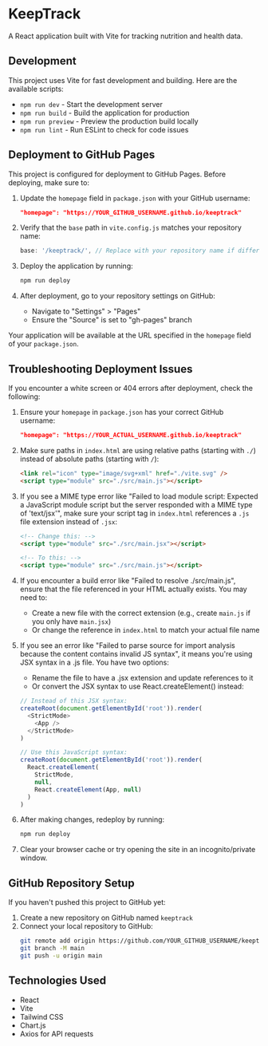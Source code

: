 # KeepTrack

A React application built with Vite for tracking nutrition and health data.

## Development

This project uses Vite for fast development and building. Here are the available scripts:

- `npm run dev` - Start the development server
- `npm run build` - Build the application for production
- `npm run preview` - Preview the production build locally
- `npm run lint` - Run ESLint to check for code issues

## Deployment to GitHub Pages

This project is configured for deployment to GitHub Pages. Before deploying, make sure to:

1. Update the `homepage` field in `package.json` with your GitHub username:
   ```json
   "homepage": "https://YOUR_GITHUB_USERNAME.github.io/keeptrack"
   ```

2. Verify that the `base` path in `vite.config.js` matches your repository name:
   ```javascript
   base: '/keeptrack/', // Replace with your repository name if different
   ```

3. Deploy the application by running:
   ```bash
   npm run deploy
   ```

4. After deployment, go to your repository settings on GitHub:
   - Navigate to "Settings" > "Pages"
   - Ensure the "Source" is set to "gh-pages" branch

Your application will be available at the URL specified in the `homepage` field of your `package.json`.

## Troubleshooting Deployment Issues

If you encounter a white screen or 404 errors after deployment, check the following:

1. Ensure your `homepage` in `package.json` has your correct GitHub username:
   ```json
   "homepage": "https://YOUR_ACTUAL_USERNAME.github.io/keeptrack"
   ```

2. Make sure paths in `index.html` are using relative paths (starting with `./`) instead of absolute paths (starting with `/`):
   ```html
   <link rel="icon" type="image/svg+xml" href="./vite.svg" />
   <script type="module" src="./src/main.js"></script>
   ```

3. If you see a MIME type error like "Failed to load module script: Expected a JavaScript module script but the server responded with a MIME type of 'text/jsx'", make sure your script tag in `index.html` references a `.js` file extension instead of `.jsx`:
   ```html
   <!-- Change this: -->
   <script type="module" src="./src/main.jsx"></script>

   <!-- To this: -->
   <script type="module" src="./src/main.js"></script>
   ```

4. If you encounter a build error like "Failed to resolve ./src/main.js", ensure that the file referenced in your HTML actually exists. You may need to:
   - Create a new file with the correct extension (e.g., create `main.js` if you only have `main.jsx`)
   - Or change the reference in `index.html` to match your actual file name

5. If you see an error like "Failed to parse source for import analysis because the content contains invalid JS syntax", it means you're using JSX syntax in a .js file. You have two options:
   - Rename the file to have a .jsx extension and update references to it
   - Or convert the JSX syntax to use React.createElement() instead:
   ```javascript
   // Instead of this JSX syntax:
   createRoot(document.getElementById('root')).render(
     <StrictMode>
       <App />
     </StrictMode>
   )

   // Use this JavaScript syntax:
   createRoot(document.getElementById('root')).render(
     React.createElement(
       StrictMode,
       null,
       React.createElement(App, null)
     )
   )
   ```

6. After making changes, redeploy by running:
   ```bash
   npm run deploy
   ```

7. Clear your browser cache or try opening the site in an incognito/private window.

## GitHub Repository Setup

If you haven't pushed this project to GitHub yet:

1. Create a new repository on GitHub named `keeptrack`
2. Connect your local repository to GitHub:
   ```bash
   git remote add origin https://github.com/YOUR_GITHUB_USERNAME/keeptrack.git
   git branch -M main
   git push -u origin main
   ```

## Technologies Used

- React
- Vite
- Tailwind CSS
- Chart.js
- Axios for API requests
